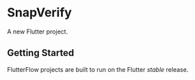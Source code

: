 # SnapVerify

A new Flutter project.

## Getting Started

FlutterFlow projects are built to run on the Flutter _stable_ release.
